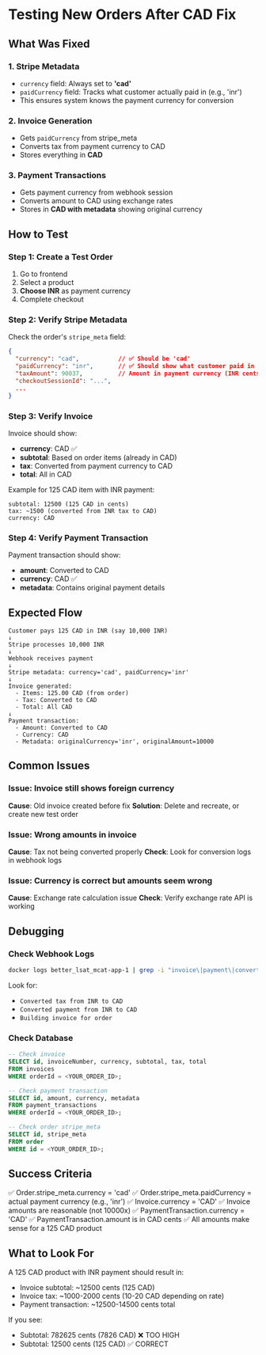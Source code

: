 # Testing New Orders After CAD Fix

## What Was Fixed

### 1. **Stripe Metadata**

- `currency` field: Always set to **'cad'**
- `paidCurrency` field: Tracks what customer actually paid in (e.g., 'inr')
- This ensures system knows the payment currency for conversion

### 2. **Invoice Generation**

- Gets `paidCurrency` from stripe_meta
- Converts tax from payment currency to CAD
- Stores everything in **CAD**

### 3. **Payment Transactions**

- Gets payment currency from webhook session
- Converts amount to CAD using exchange rates
- Stores in **CAD with metadata** showing original currency

## How to Test

### Step 1: Create a Test Order

1. Go to frontend
2. Select a product
3. **Choose INR** as payment currency
4. Complete checkout

### Step 2: Verify Stripe Metadata

Check the order's `stripe_meta` field:

```json
{
  "currency": "cad",           // ✅ Should be 'cad'
  "paidCurrency": "inr",       // ✅ Should show what customer paid in
  "taxAmount": 90037,          // Amount in payment currency (INR cents)
  "checkoutSessionId": "...",
  ...
}
```

### Step 3: Verify Invoice

Invoice should show:

- **currency**: CAD ✅
- **subtotal**: Based on order items (already in CAD)
- **tax**: Converted from payment currency to CAD
- **total**: All in CAD

Example for 125 CAD item with INR payment:

```
subtotal: 12500 (125 CAD in cents)
tax: ~1500 (converted from INR tax to CAD)
currency: CAD
```

### Step 4: Verify Payment Transaction

Payment transaction should show:

- **amount**: Converted to CAD
- **currency**: CAD ✅
- **metadata**: Contains original payment details

## Expected Flow

```
Customer pays 125 CAD in INR (say 10,000 INR)
↓
Stripe processes 10,000 INR
↓
Webhook receives payment
↓
Stripe metadata: currency='cad', paidCurrency='inr'
↓
Invoice generated:
  - Items: 125.00 CAD (from order)
  - Tax: Converted to CAD
  - Total: All CAD
↓
Payment transaction:
  - Amount: Converted to CAD
  - Currency: CAD
  - Metadata: originalCurrency='inr', originalAmount=10000
```

## Common Issues

### Issue: Invoice still shows foreign currency

**Cause**: Old invoice created before fix
**Solution**: Delete and recreate, or create new test order

### Issue: Wrong amounts in invoice

**Cause**: Tax not being converted properly
**Check**: Look for conversion logs in webhook logs

### Issue: Currency is correct but amounts seem wrong

**Cause**: Exchange rate calculation issue
**Check**: Verify exchange rate API is working

## Debugging

### Check Webhook Logs

```bash
docker logs better_lsat_mcat-app-1 | grep -i "invoice\|payment\|converted"
```

Look for:

- `Converted tax from INR to CAD`
- `Converted payment from INR to CAD`
- `Building invoice for order`

### Check Database

```sql
-- Check invoice
SELECT id, invoiceNumber, currency, subtotal, tax, total
FROM invoices
WHERE orderId = <YOUR_ORDER_ID>;

-- Check payment transaction
SELECT id, amount, currency, metadata
FROM payment_transactions
WHERE orderId = <YOUR_ORDER_ID>;

-- Check order stripe_meta
SELECT id, stripe_meta
FROM order
WHERE id = <YOUR_ORDER_ID>;
```

## Success Criteria

✅ Order.stripe_meta.currency = 'cad'
✅ Order.stripe_meta.paidCurrency = actual payment currency (e.g., 'inr')
✅ Invoice.currency = 'CAD'
✅ Invoice amounts are reasonable (not 10000x)
✅ PaymentTransaction.currency = 'CAD'
✅ PaymentTransaction.amount is in CAD cents
✅ All amounts make sense for a 125 CAD product

## What to Look For

A 125 CAD product with INR payment should result in:

- Invoice subtotal: ~12500 cents (125 CAD)
- Invoice tax: ~1000-2000 cents (10-20 CAD depending on rate)
- Payment transaction: ~12500-14500 cents total

If you see:

- Subtotal: 782625 cents (7826 CAD) ❌ TOO HIGH
- Subtotal: 12500 cents (125 CAD) ✅ CORRECT

